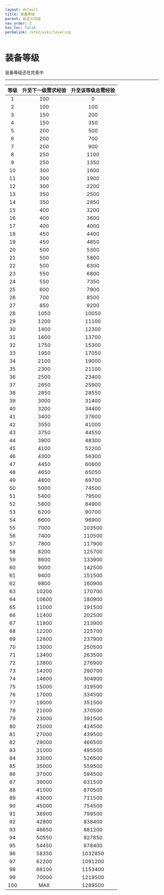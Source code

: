 ```yaml
---
layout: default
title: 装备等级
parent: 自定义内容
nav_order: 2
has_toc: false
permalink: /ktm2/wiki/leveling
---
```


# 装备等级

装备等级还在完善中

<hr />

| 等级  | 升至下一级需求经验 | 升至该等级总需经验 |
|:---:|:---------:|:---------:|
|  1  |    100    |     0     |
|  2  |    100    |    100    |
|  3  |    150    |    200    |
|  4  |    150    |    350    |
|  5  |    200    |    500    |
|  6  |    200    |    700    |
|  7  |    200    |    900    |
|  8  |    250    |   1100    |
|  9  |    250    |   1350    |
| 10  |    300    |   1600    |
| 11  |    300    |   1900    |
| 12  |    300    |   2200    |
| 13  |    350    |   2500    |
| 14  |    350    |   2850    |
| 15  |    400    |   3200    |
| 16  |    400    |   3600    |
| 17  |    400    |   4000    |
| 18  |    450    |   4400    |
| 19  |    450    |   4850    |
| 20  |    500    |   5300    |
| 21  |    500    |   5800    |
| 22  |    500    |   6300    |
| 23  |    550    |   6800    |
| 24  |    550    |   7350    |
| 25  |    600    |   7900    |
| 26  |    700    |   8500    |
| 27  |    850    |   9200    |
| 28  |   1050    |   10050   |
| 29  |   1200    |   11100   |
| 30  |   1400    |   12300   |
| 31  |   1600    |   13700   |
| 32  |   1750    |   15300   |
| 33  |   1950    |   17050   |
| 34  |   2100    |   19000   |
| 35  |   2300    |   21100   |
| 36  |   2500    |   23400   |
| 37  |   2650    |   25900   |
| 38  |   2850    |   28550   |
| 39  |   3000    |   31400   |
| 40  |   3200    |   34400   |
| 41  |   3400    |   37600   |
| 42  |   3550    |   41000   |
| 43  |   3750    |   44550   |
| 44  |   3900    |   48300   |
| 45  |   4100    |   52200   |
| 46  |   4300    |   56300   |
| 47  |   4450    |   60600   |
| 48  |   4650    |   65050   |
| 49  |   4800    |   69700   |
| 50  |   5000    |   74500   |
| 51  |   5400    |   79500   |
| 52  |   5800    |   84900   |
| 53  |   6200    |   90700   |
| 54  |   6600    |   96900   |
| 55  |   7000    |  103500   |
| 56  |   7400    |  110500   |
| 57  |   7800    |  117900   |
| 58  |   8200    |  125700   |
| 59  |   8600    |  133900   |
| 60  |   9000    |  142500   |
| 61  |   9400    |  151500   |
| 62  |   9800    |  160900   |
| 63  |   10200   |  170700   |
| 64  |   10600   |  180900   |
| 65  |   11000   |  191500   |
| 66  |   11400   |  202500   |
| 67  |   11800   |  213900   |
| 68  |   12200   |  225700   |
| 69  |   12600   |  237900   |
| 70  |   13000   |  250500   |
| 71  |   13400   |  263500   |
| 72  |   13800   |  276900   |
| 73  |   14200   |  290700   |
| 74  |   14600   |  304900   |
| 75  |   15000   |  319500   |
| 76  |   17000   |  334500   |
| 77  |   19000   |  351500   |
| 78  |   21000   |  370500   |
| 79  |   23000   |  391500   |
| 80  |   25000   |  414500   |
| 81  |   27000   |  439500   |
| 82  |   29000   |  466500   |
| 83  |   31000   |  495500   |
| 84  |   33000   |  526500   |
| 85  |   35000   |  559500   |
| 86  |   37000   |  594500   |
| 87  |   39000   |  631500   |
| 88  |   41000   |  670500   |
| 89  |   43000   |  711500   |
| 90  |   45000   |  754500   |
| 91  |   38900   |  799500   |
| 92  |   42800   |  838400   |
| 93  |   46650   |  881200   |
| 94  |   50550   |  927850   |
| 95  |   54450   |  978400   |
| 96  |   58350   |  1032850  |
| 97  |   62200   |  1091200  |
| 98  |   66100   |  1153400  |
| 99  |   70000   |  1219500  |
| 100 |    MAX    |  1289500  |
